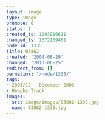 ```yaml
---
layout: image
type: image
promote: 0
status: 1
created_ts: 1093016611
changed_ts: 1372159461
node_id: 1335
title: 03862
created: '2004-08-20'
changed: '2013-06-25'
redirect_from: []
permalink: "/node/1335/"
tags:
- 2003/12 - December 2003
- Heaphy Track
images:
- src: image/images/03862-1335.jpg
  name: 03862-1335.jpg
---
```


